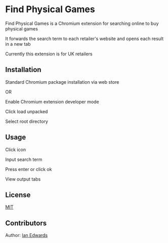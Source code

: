 # Find Physical Games

Find Physical Games is a Chromium extension for searching online to buy physical games

It forwards the search term to each retailer's website and opens each result in a new tab

Currently this extension is for UK retailers

## Installation

Standard Chromium package installation via web store


OR


Enable Chromium extension developer mode

Click load unpacked

Select root directory

## Usage

Click icon

Input search term

Press enter or click ok

View output tabs

## License
[MIT](https://opensource.org/licenses/MIT)

## Contributors
Author: [Ian Edwards](https://github.com/ian-edwards)